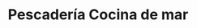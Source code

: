 ---
title: "Pescadería Cocina de mar"
url: /ciudad-de-buenos-aires/pescaderia-cocina-de-mar/
shop: marisco
---